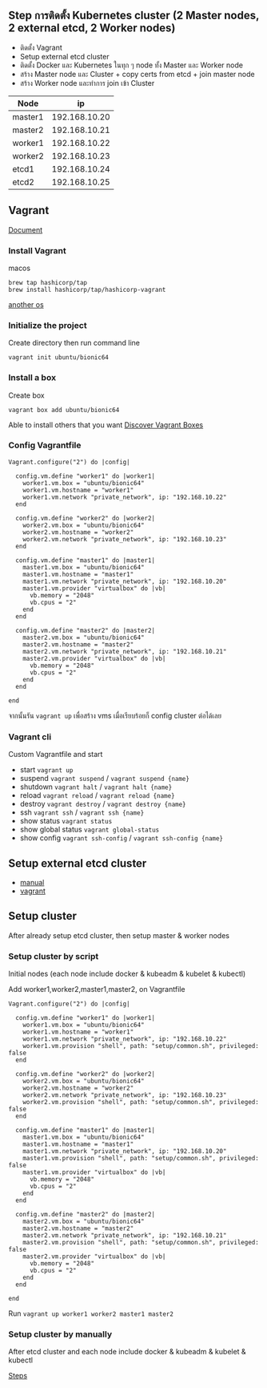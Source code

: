 ## Step การติดตั้ง Kubernetes cluster (2 Master nodes, 2 external etcd, 2 Worker nodes)
* ติดตั้ง Vagrant
* Setup external etcd cluster
* ติดตั้ง Docker และ Kubernetes ในทุก ๆ  node ทั้ง Master และ Worker node
* สร้าง Master node และ Cluster + copy certs from etcd + join master node
* สร้าง Worker node และทำการ join เข้า Cluster

| Node    |      ip       |
|---------|---------------|
| master1 | 192.168.10.20 |
| master2 | 192.168.10.21 |
| worker1 | 192.168.10.22 |
| worker2 | 192.168.10.23 |
| etcd1   | 192.168.10.24 |
| etcd2   | 192.168.10.25 |

## Vagrant

[Document](https://developer.hashicorp.com/vagrant/tutorials/getting-started/getting-started-install)


### Install Vagrant
macos
```
brew tap hashicorp/tap
brew install hashicorp/tap/hashicorp-vagrant
```
[another os](https://developer.hashicorp.com/vagrant/install#macOS)

### Initialize the project
Create directory then run command line
```
vagrant init ubuntu/bionic64
```


### Install a box
Create box
```
vagrant box add ubuntu/bionic64
```
Able to install others that you want [Discover Vagrant Boxes](https://app.vagrantup.com/boxes/search)


### Config Vagrantfile
```
Vagrant.configure("2") do |config|

  config.vm.define "worker1" do |worker1|
    worker1.vm.box = "ubuntu/bionic64"
    worker1.vm.hostname = "worker1"
    worker1.vm.network "private_network", ip: "192.168.10.22"
  end

  config.vm.define "worker2" do |worker2|
    worker2.vm.box = "ubuntu/bionic64"
    worker2.vm.hostname = "worker2"
    worker2.vm.network "private_network", ip: "192.168.10.23"
  end

  config.vm.define "master1" do |master1|
    master1.vm.box = "ubuntu/bionic64"
    master1.vm.hostname = "master1"
    master1.vm.network "private_network", ip: "192.168.10.20"
    master1.vm.provider "virtualbox" do |vb|
      vb.memory = "2048"
      vb.cpus = "2"
    end
  end

  config.vm.define "master2" do |master2|
    master2.vm.box = "ubuntu/bionic64"
    master2.vm.hostname = "master2"
    master2.vm.network "private_network", ip: "192.168.10.21"
    master2.vm.provider "virtualbox" do |vb|
      vb.memory = "2048"
      vb.cpus = "2"
    end
  end

end
```

จากนั้นรัน `vagrant up` เพื่อสร้าง vms เมื่อเรียบร้อยก็ config cluster ต่อได้เลย

### Vagrant cli
Custom Vagrantfile and start
- start `vagrant up`
- suspend `vagrant suspend` / `vagrant suspend {name}`
- shutdown `vagrant halt` / `vagrant halt {name}`
- reload `vagrant reload` / `vagrant reload {name}`
- destroy `vagrant destroy` / `vagrant destroy {name}`
- ssh `vagrant ssh` / `vagrant ssh {name}`
- show status `vagrant status`
- show global status `vagrant global-status`
- show config `vagrant ssh-config` / `vagrant ssh-config {name}`

## Setup external etcd cluster

- [manual](/docs/external_etcd/MANUAL.md)
- [vagrant](/docs/external_etcd/VAGRANT.md)

## Setup cluster

After already setup etcd cluster, then setup master & worker nodes

### Setup cluster by script
Initial nodes (each node include docker & kubeadm & kubelet & kubectl)

Add worker1,worker2,master1,master2, on Vagrantfile
```
Vagrant.configure("2") do |config|

  config.vm.define "worker1" do |worker1|
    worker1.vm.box = "ubuntu/bionic64"
    worker1.vm.hostname = "worker1"
    worker1.vm.network "private_network", ip: "192.168.10.22"
    worker1.vm.provision "shell", path: "setup/common.sh", privileged: false
  end

  config.vm.define "worker2" do |worker2|
    worker2.vm.box = "ubuntu/bionic64"
    worker2.vm.hostname = "worker2"
    worker2.vm.network "private_network", ip: "192.168.10.23"
    worker2.vm.provision "shell", path: "setup/common.sh", privileged: false
  end

  config.vm.define "master1" do |master1|
    master1.vm.box = "ubuntu/bionic64"
    master1.vm.hostname = "master1"
    master1.vm.network "private_network", ip: "192.168.10.20"
    master1.vm.provision "shell", path: "setup/common.sh", privileged: false
    master1.vm.provider "virtualbox" do |vb|
      vb.memory = "2048"
      vb.cpus = "2"
    end
  end

  config.vm.define "master2" do |master2|
    master2.vm.box = "ubuntu/bionic64"
    master2.vm.hostname = "master2"
    master2.vm.network "private_network", ip: "192.168.10.21"
    master2.vm.provision "shell", path: "setup/common.sh", privileged: false
    master2.vm.provider "virtualbox" do |vb|
      vb.memory = "2048"
      vb.cpus = "2"
    end
  end

end
```
Run `vagrant up worker1 worker2 master1 master2`

### Setup cluster by manually

After etcd cluster and each node include docker & kubeadm & kubelet & kubectl

[Steps](/docs/2master_2etcd_2workers/MANUAL.md)


